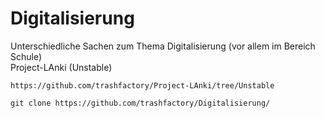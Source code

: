 # Digitalisierung
Unterschiedliche Sachen zum Thema Digitalisierung (vor allem im Bereich Schule)  
Project-LAnki (Unstable)
```
https://github.com/trashfactory/Project-LAnki/tree/Unstable
```
```
git clone https://github.com/trashfactory/Digitalisierung/
```
